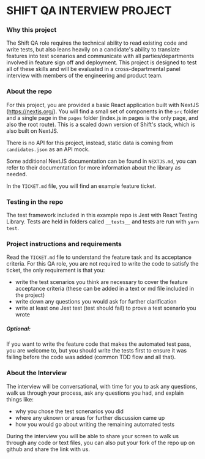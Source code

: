 # SHIFT QA INTERVIEW PROJECT
### Why this project
The Shift QA role requires the technical ability to read existing code and write tests, but also leans heavily on a candidate's ability to translate features into test scenarios and communicate with all parties/departments involved in feature sign off and deployment. This project is designed to test all of these skills and will be evaluated in a cross-departmental panel interview with members of the engineering and product team.

### About the repo
For this project, you are provided a basic React application built with NextJS (https://nextjs.org/). You will find a small set of components in the `src` folder and a single page in the `pages` folder (index.js in pages is the only page, and also the root route). This is a scaled down version of Shift's stack, which is also built on NextJS.

There is no API for this project, instead, static data is coming from `candidates.json` as an API mock.

Some additional NextJS documentation can be found in `NEXTJS.md`, you can refer to their documentation for more information about the library as needed.

In the `TICKET.md` file, you will find an example feature ticket. 

### Testing in the repo
The test framework included in this example repo is Jest with React Testing Library. Tests are held in folders called `__tests__` and tests are run with `yarn test`. 

### Project instructions and requirements

Read the `TICKET.md` file to understand the feature task and its acceptance criteria. For this QA role, you are not required to write the code to satisfy the ticket, the only requirement is that you:

- write the test scenarios you think are necessary to cover the feature acceptance criteria (these can be added in a text or md file included in the project)
- write down any questions you would ask for further clarification
- write at least one Jest test (test should fail) to prove a test scenario you wrote

##### Optional:
If you want to write the feature code that makes the automated test pass, you are welcome to, but you should write the tests first to ensure it was failing before the code was added (common TDD flow and all that).

### About the Interview
The interview will be conversational, with time for you to ask any questions, walk us through your process, ask any questions you had, and explain things like:
- why you chose the test scnenarios you did
- where any uknown or areas for further discussion came up
- how you would go about writing the remaining automated tests

During the interview you will be able to share your screen to walk us through any code or text files, you can also put your fork of the repo up on github and share the link with us. 
